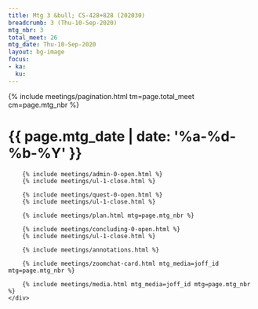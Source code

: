 ```yaml
---
title: Mtg 3 &bull; CS-428+828 (202030)
breadcrumb: 3 (Thu-10-Sep-2020)
mtg_nbr: 3
total_meet: 26
mtg_date: Thu-10-Sep-2020
layout: bg-image
focus:
- ka:
  ku:
---
```


{% include meetings/pagination.html tm=page.total_meet cm=page.mtg_nbr %}
<div class="card">
    <div class="card card-header lightcthru">
        <h1>
            {{ page.mtg_date | date: '%a-%d-%b-%Y' }}
        </h1>
    </div>
    <div class="card card-body">

        {% include meetings/admin-0-open.html %}
        {% include meetings/ul-1-close.html %}

        {% include meetings/quest-0-open.html %}
        {% include meetings/ul-1-close.html %}

        {% include meetings/plan.html mtg=page.mtg_nbr %}

        {% include meetings/concluding-0-open.html %}
        {% include meetings/ul-1-close.html %}

        {% include meetings/annotations.html %}

        {% include meetings/zoomchat-card.html mtg_media=joff_id mtg=page.mtg_nbr %}
        
        {% include meetings/media.html mtg_media=joff_id mtg=page.mtg_nbr %}
    </div>
</div>
